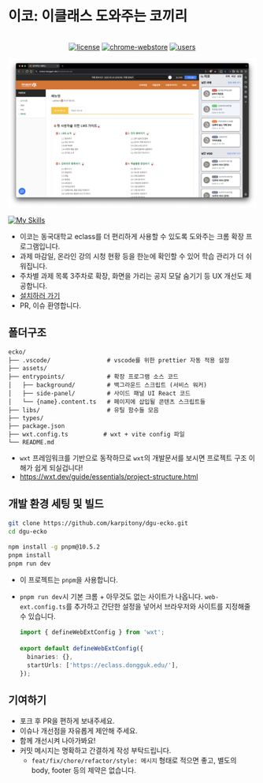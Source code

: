 # 이코: 이클래스 도와주는 코끼리

<p align="center">
  <br>
  <a href="LICENSE"><img src="https://img.shields.io/badge/license-MIT-blue.svg" alt="license"/></a>
  <a href="https://chromewebstore.google.com/detail/이코-이클래스-도와주는-코끼리/jmcmadbhcejffmkgomehebjpglhfmggp"><img src="https://img.shields.io/chrome-web-store/v/jmcmadbhcejffmkgomehebjpglhfmggp.svg" alt="chrome-webstore"/></a>
  <a href="https://chromewebstore.google.com/detail/이코-이클래스-도와주는-코끼리/jmcmadbhcejffmkgomehebjpglhfmggp"><img src="https://img.shields.io/chrome-web-store/d/jmcmadbhcejffmkgomehebjpglhfmggp.svg" alt="users"></a>
  <br>
</p>

![screenshot](./assets/screenshot01.png)

[![My Skills](https://skillicons.dev/icons?i=ts,react,tailwindcss,vite,pnpm)](https://skillicons.dev)

- 이코는 동국대학교 eclass를 더 편리하게 사용할 수 있도록 도와주는 크롬 확장 프로그램입니다.
- 과제 마감일, 온라인 강의 시청 현황 등을 한눈에 확인할 수 있어 학습 관리가 더 쉬워집니다.
- 주차별 과제 목록 3주차로 확장, 화면을 가리는 공지 모달 숨기기 등 UX 개선도 제공합니다.
- [설치하러 가기](https://chromewebstore.google.com/detail/이코-이클래스-도와주는-코끼리/jmcmadbhcejffmkgomehebjpglhfmggp)
- PR, 이슈 환영합니다.

## 폴더구조

```
ecko/
├── .vscode/                # vscode를 위한 prettier 자동 적용 설정
├── assets/
├── entrypoints/            # 확장 프로그램 소스 코드
│   ├── background/         # 백그라운드 스크립트 (서비스 워커)
│   ├── side-panel/         # 사이드 패널 UI React 코드
│   └── {name}.content.ts   # 페이지에 삽입될 콘텐츠 스크립트들
├── libs/                   # 유틸 함수들 모음
├── types/
├── package.json
├── wxt.config.ts          # wxt + vite config 파일
└── README.md
```

- `wxt` 프레임워크를 기반으로 동작하므로 `wxt`의 개발문서를 보시면 프로젝트 구조 이해가 쉽게 되실겁니다!
- https://wxt.dev/guide/essentials/project-structure.html

## 개발 환경 세팅 및 빌드

```bash
git clone https://github.com/karpitony/dgu-ecko.git
cd dgu-ecko
```

```bash
npm install -g pnpm@10.5.2
pnpm install
pnpm run dev
```

- 이 프로젝트는 `pnpm`을 사용합니다.
- `pnpm run dev`시 기본 크롬 + 아무것도 없는 사이트가 나옵니다.
  `web-ext.config.ts`를 추가하고 간단한 설정을 넣어서 브라우저와 사이트를 지정해줄 수 있습니다.

  ```ts
  import { defineWebExtConfig } from 'wxt';

  export default defineWebExtConfig({
    binaries: {},
    startUrls: ['https://eclass.dongguk.edu/'],
  });
  ```

## 기여하기

- 포크 후 PR을 편하게 보내주세요.
- 이슈나 개선점을 자유롭게 제안해 주세요.
- 함께 개선시켜 나아가봐요!
- 커밋 메시지는 명확하고 간결하게 작성 부탁드립니다.
  - `feat/fix/chore/refactor/style: 메시지` 형태로 적으면 좋고, 별도의 body, footer 등의 제약은 없습니다.
